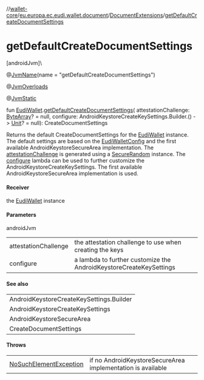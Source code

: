//[wallet-core](../../../index.md)/[eu.europa.ec.eudi.wallet.document](../index.md)/[DocumentExtensions](index.md)/[getDefaultCreateDocumentSettings](get-default-create-document-settings.md)

# getDefaultCreateDocumentSettings

[androidJvm]\

@[JvmName](https://kotlinlang.org/api/latest/jvm/stdlib/kotlin.jvm/-jvm-name/index.html)(name =
&quot;getDefaultCreateDocumentSettings&quot;)

@[JvmOverloads](https://kotlinlang.org/api/latest/jvm/stdlib/kotlin.jvm/-jvm-overloads/index.html)

@[JvmStatic](https://kotlinlang.org/api/latest/jvm/stdlib/kotlin.jvm/-jvm-static/index.html)

fun [EudiWallet](../../eu.europa.ec.eudi.wallet/-eudi-wallet/index.md).[getDefaultCreateDocumentSettings](get-default-create-document-settings.md)(
attestationChallenge: [ByteArray](https://kotlinlang.org/api/latest/jvm/stdlib/kotlin/-byte-array/index.html)? =
null, configure: AndroidKeystoreCreateKeySettings.Builder.()
-&gt; [Unit](https://kotlinlang.org/api/latest/jvm/stdlib/kotlin/-unit/index.html)? = null):
CreateDocumentSettings

Returns the default CreateDocumentSettings for
the [EudiWallet](../../eu.europa.ec.eudi.wallet/-eudi-wallet/index.md) instance. The default
settings are based on
the [EudiWalletConfig](../../eu.europa.ec.eudi.wallet/-eudi-wallet-config/index.md) and the first
available AndroidKeystoreSecureArea implementation.
The [attestationChallenge](get-default-create-document-settings.md) is generated using
a [SecureRandom](https://developer.android.com/reference/kotlin/java/security/SecureRandom.html)
instance. The [configure](get-default-create-document-settings.md) lambda can be used to further
customize the AndroidKeystoreCreateKeySettings. The first available AndroidKeystoreSecureArea
implementation is used.

#### Receiver

the [EudiWallet](../../eu.europa.ec.eudi.wallet/-eudi-wallet/index.md) instance

#### Parameters

androidJvm

|                      |                                                                    |
|----------------------|--------------------------------------------------------------------|
| attestationChallenge | the attestation challenge to use when creating the keys            |
| configure            | a lambda to further customize the AndroidKeystoreCreateKeySettings |

#### See also

|                                          |
|------------------------------------------|
| AndroidKeystoreCreateKeySettings.Builder |
| AndroidKeystoreCreateKeySettings         |
| AndroidKeystoreSecureArea                |
| CreateDocumentSettings                   |

#### Throws

|                                                                                                                     |                                                             |
|---------------------------------------------------------------------------------------------------------------------|-------------------------------------------------------------|
| [NoSuchElementException](https://kotlinlang.org/api/latest/jvm/stdlib/kotlin/-no-such-element-exception/index.html) | if no AndroidKeystoreSecureArea implementation is available |
